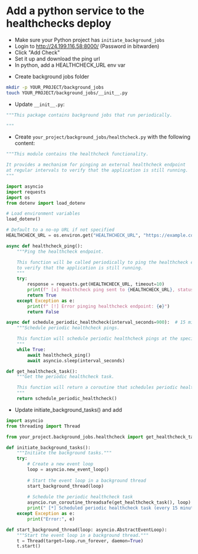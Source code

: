 # Add a python service to the healthchecks deploy
* Make sure your Python project has `initiate_background_jobs`
* Login to http://24.199.116.58:8000/ (Password in bitwarden)
* Click "Add Check"
* Set it up and download the ping url
* In python, add a HEALTHCHECK_URL env var
- Create background jobs folder
```bash
mkdir -p YOUR_PROJECT/background_jobs
touch YOUR_PROJECT/background_jobs/__init__.py
```
- Update `__init__.py`:

```python
"""This package contains background jobs that run periodically.

"""
```
- Create `your_project/background_jobs/healthcheck.py` with the following content:
```python
"""This module contains the healthcheck functionality.

It provides a mechanism for pinging an external healthcheck endpoint
at regular intervals to verify that the application is still running.
"""

import asyncio
import requests
import os
from dotenv import load_dotenv

# Load environment variables
load_dotenv()

# Default to a no-op URL if not specified
HEALTHCHECK_URL = os.environ.get("HEALTHCHECK_URL", "https://example.com/healthcheck")

async def healthcheck_ping():
    """Ping the healthcheck endpoint.

    This function will be called periodically to ping the healthcheck endpoint
    to verify that the application is still running.
    """
    try:
        response = requests.get(HEALTHCHECK_URL, timeout=10)
        print(f" [x] Healthcheck ping sent to {HEALTHCHECK_URL}, status: {response.status_code}")
        return True
    except Exception as e:
        print(f" [!] Error pinging healthcheck endpoint: {e}")
        return False

async def schedule_periodic_healthcheck(interval_seconds=900):  # 15 minutes = 900 seconds
    """Schedule periodic healthcheck pings.

    This function will schedule periodic healthcheck pings at the specified interval.
    """
    while True:
        await healthcheck_ping()
        await asyncio.sleep(interval_seconds)

def get_healthcheck_task():
    """Get the periodic healthcheck task.

    This function will return a coroutine that schedules periodic healthcheck pings.
    """
    return schedule_periodic_healthcheck()
```
- Update initiate_background_tasks() and add
```python
import asyncio
from threading import Thread

from your_project.background_jobs.healthcheck import get_healthcheck_task

def initiate_background_tasks():
    """Initiate the background tasks."""
    try:
        # Create a new event loop
        loop = asyncio.new_event_loop()
        
        # Start the event loop in a background thread
        start_background_thread(loop)
        
        # Schedule the periodic healthcheck task
        asyncio.run_coroutine_threadsafe(get_healthcheck_task(), loop)
        print(" [*] Scheduled periodic healthcheck task (every 15 minutes)")
    except Exception as e:
        print("Error:", e)

def start_background_thread(loop: asyncio.AbstractEventLoop):
    """Start the event loop in a background thread."""
    t = Thread(target=loop.run_forever, daemon=True)
    t.start()
```
